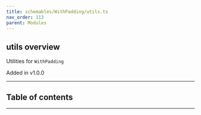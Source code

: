 ```yaml
---
title: schemables/WithPadding/utils.ts
nav_order: 113
parent: Modules
---
```


## utils overview

Utilities for `WithPadding`

Added in v1.0.0

---

<h2 class="text-delta">Table of contents</h2>

---
